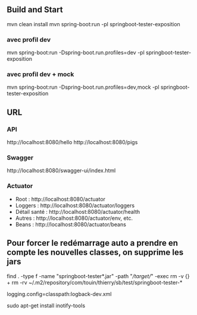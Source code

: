 ## Build and Start
mvn clean install
mvn spring-boot:run -pl springboot-tester-exposition

### avec profil dev
mvn spring-boot:run -Dspring-boot.run.profiles=dev -pl springboot-tester-exposition

### avec profil dev + mock
mvn spring-boot:run -Dspring-boot.run.profiles=dev,mock -pl springboot-tester-exposition

## URL
### API

http://localhost:8080/hello
http://localhost:8080/pigs

### Swagger
http://localhost:8080/swagger-ui/index.html


### Actuator
- Root : http://localhost:8080/actuator
- Loggers : http://localhost:8080/actuator/loggers
- Détail santé : http://localhost:8080/actuator/health
- Autres : http://localhost:8080/actuator/env, etc.
- Beans : http://localhost:8080/actuator/beans


## Pour forcer le redémarrage auto a prendre en compte les nouvelles classes, on supprime les jars

find . -type f -name "springboot-tester*.jar" -path "*/target/*" -exec rm -v {} +
rm -rv ~/.m2/repository/com/touin/thierry/sb/test/springboot-tester-*



logging.config=classpath:logback-dev.xml


sudo apt-get install inotify-tools
